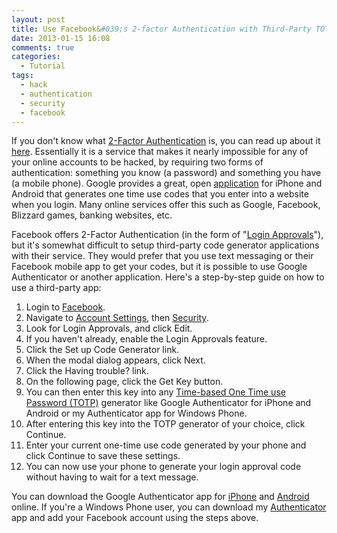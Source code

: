 ```yaml
---
layout: post
title: Use Facebook&#039;s 2-factor Authentication with Third-Party TOTP Generators
date: 2013-01-15 16:08
comments: true
categories:
  - Tutorial
tags:
  - hack
  - authentication
  - security
  - facebook
---
```

If you don't know what <a href="http://en.wikipedia.org/wiki/Two_factor_authentication" target="_blank" data-proofer-ignore>2-Factor Authentication</a> is, you can read up about it <a href="http://support.google.com/accounts/bin/answer.py?hl=en&amp;answer=180744" target="_blank">here</a>. Essentially it is a service that makes it nearly impossible for any of your online accounts to be hacked, by requiring two forms of authentication: something you know (a password) and something you have (a mobile phone). Google provides a great, open <a href="https://play.google.com/store/apps/details?id=com.google.android.apps.authenticator2&amp;hl=en" target="_blank">application</a> for iPhone and Android that generates one time use codes that you enter into a website when you login. Many online services offer this such as Google, Facebook, Blizzard games, banking websites, etc.

Facebook offers 2-Factor Authentication (in the form of "<a href="https://www.facebook.com/note.php?note_id=10150172618258920" target="_blank">Login Approvals</a>"), but it's somewhat difficult to setup third-party code generator applications with their service. They would prefer that you use text messaging or their Facebook mobile app to get your codes, but it is possible to use Google Authenticator or another application. Here's a step-by-step guide on how to use a third-party app:

1. Login to <a href="https://www.facebook.com/" target="_blank">Facebook</a>.
2. Navigate to <a href="https://www.facebook.com/settings?ref=mb" target="_blank">Account Settings</a>, then <a href="https://www.facebook.com/settings?tab=security" target="_blank">Security</a>.
3. Look for Login Approvals, and click Edit.
4. If you haven't already, enable the Login Approvals feature.
5. Click the Set up Code Generator link.
6. When the modal dialog appears, click Next.
7. Click the Having trouble? link.
8. On the following page, click the Get Key button.
9. You can then enter this key into any <a href="http://en.wikipedia.org/wiki/Time-based_One-time_Password_Algorithm" target="_blank" data-proofer-ignore>Time-based One Time use Password (TOTP)</a> generator like Google Authenticator for iPhone and Android or my Authenticator app for Windows Phone.
10. After entering this key into the TOTP generator of your choice, click Continue.
11. Enter your current one-time use code generated by your phone and click Continue to save these settings.
12. You can now use your phone to generate your login approval code without having to wait for a text message.

You can download the Google Authenticator app for <a href="https://itunes.apple.com/us/app/google-authenticator/id388497605?mt=8" target="_blank">iPhone</a> and <a href="https://play.google.com/store/apps/details?id=com.google.android.apps.authenticator2&amp;hl=en" target="_blank">Android</a> online. If you're a Windows Phone user, you can download my <a href="http://www.windowsphone.com/en-us/store/app/authenticator/82c12390-0176-43de-916e-5613d17f61a0" target="_blank">Authenticator</a> app and add your Facebook account using the steps above.
